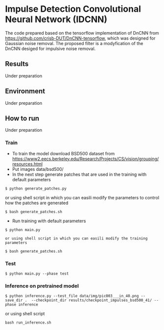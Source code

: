# Impulse Detection Convolutional Neural Network (IDCNN)

The code prepared based on the tensorflow implementation of DnCNN from https://github.com/crisb-DUT/DnCNN-tensorflow, which was designed for Gaussian noise removal. The proposed filter is a modyfication of the DnCNN desiged for impulsive noise removal.




## Results
Under preparation

## Environment
Under preparation

## How to run
Under preparation

### Train
* To train the model download BSD500 dataset from https://www2.eecs.berkeley.edu/Research/Projects/CS/vision/grouping/resources.html
* Put images data/bsd500/
* In the next step generate patches that are used in the training with default parameters
```
$ python generate_patches.py
```
  or using shell script in which you can easili modify the parameters to control how the patches are generated
```
$ bash generate_patches.sh
```


* Run training with default parameters 
```
$ python main.py
```
    or using shell script in which you can easili modify the training parameters
```
$ bash generate_patches.sh
```
### Test
```
$ python main.py --phase test

```
### Inference on pretrained model
```
$ python inference.py --test_file data/img/pic003___in_40.png --save_dir .  --checkpoint_dir results/checkpoint_impulses_bsd500_41/ --phase inference
```
  or using shell script
```
bash run_inference.sh
```
 
 










